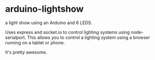 arduino-lightshow
=================

a light show using an Arduino and 6 LEDS.

Uses express and socket.io to control lighting systems using node-serialport. This allows you to control a lighting system using a browser running on a tablet or phone.

It's pretty awesome.